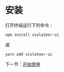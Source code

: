 # 安装

打开终端运行下列命令：

```
npm install violateer-ui
```

或

```
yarn add violateer-ui
```

下一节：[开始使用](#/doc/get-start)